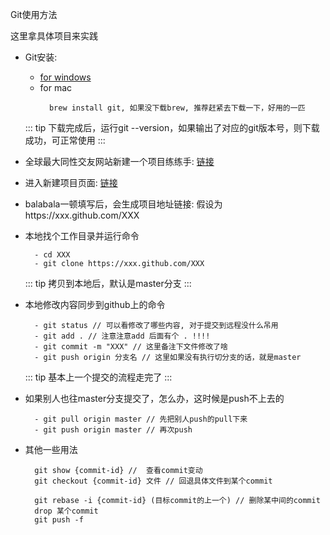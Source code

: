 Git使用方法

这里拿具体项目来实践

- Git安装:
  - [for windows](https://git-scm.com/download/win)
  - for mac 
    ```
      brew install git, 如果没下载brew, 推荐赶紧去下载一下，好用的一匹
    ```
  ::: tip
    下载完成后，运行git --version，如果输出了对应的git版本号，则下载成功，可正常使用
  :::

- 全球最大同性交友网站新建一个项目练练手: [链接](https://github.com/everyonefitness)

- 进入新建项目页面: [链接](https://github.com/organizations/everyonefitness/repositories/new)

- balabala一顿填写后，会生成项目地址链接: 假设为https://xxx.github.com/XXX

- 本地找个工作目录并运行命令
  ```
    - cd XXX
    - git clone https://xxx.github.com/XXX
  ```
  ::: tip
    拷贝到本地后，默认是master分支
  :::

- 本地修改内容同步到github上的命令
  ```
    - git status // 可以看修改了哪些内容, 对于提交到远程没什么吊用
    - git add . // 注意注意add 后面有个 . !!!!
    - git commit -m "XXX" // 这里备注下文件修改了啥
    - git push origin 分支名 // 这里如果没有执行切分支的话，就是master
  ```
  ::: tip
    基本上一个提交的流程走完了
  :::

- 如果别人也往master分支提交了，怎么办，这时候是push不上去的
  ```
    - git pull origin master // 先把别人push的pull下来
    - git push origin master // 再次push
  ```

- 其他一些用法
  ```
    git show {commit-id} //  查看commit变动
    git checkout {commit-id} 文件 // 回退具体文件到某个commit

    git rebase -i {commit-id} (目标commit的上一个) // 删除某中间的commit 
    drop 某个commit
    git push -f
  ```